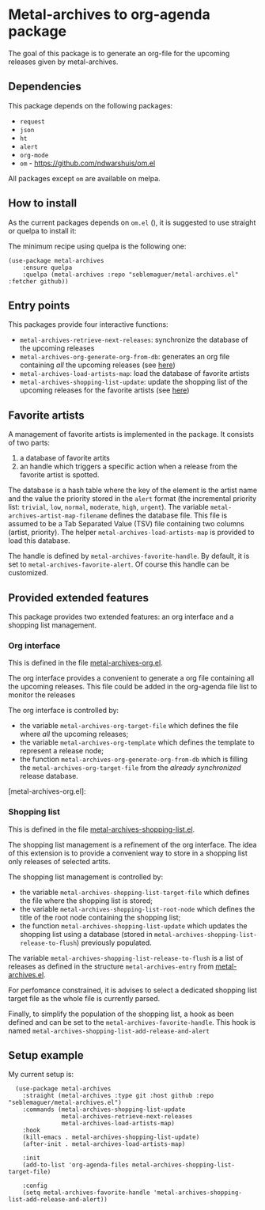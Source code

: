 # Metal-archives to org-agenda package

The goal of this package is to generate an org-file for the upcoming releases given by metal-archives.

## Dependencies

This package depends on the following packages:
  - `request`
  - `json`
  - `ht`
  - `alert`
  - `org-mode`
  - `om` - https://github.com/ndwarshuis/om.el

All packages except `om` are available on melpa.

## How to install

As the current packages depends on `om.el` (), it is suggested to use straight or quelpa to install it:

The minimum recipe using quelpa is the following one:

```elisp
(use-package metal-archives
    :ensure quelpa
    :quelpa (metal-archives :repo "seblemaguer/metal-archives.el" :fetcher github))
```

## Entry points

This packages provide four interactive functions:
  - `metal-archives-retrieve-next-releases`: synchronize the database of the upcoming releases
  - `metal-archives-org-generate-org-from-db`: generates an org file containing *all* the upcoming releases (see [here](#Org-interface))
  - `metal-archives-load-artists-map`: load the database of favorite artists
  - `metal-archives-shopping-list-update`: update the shopping list of the upcoming releases for the favorite artists (see [here](#Shopping-list))

## Favorite artists

A management of favorite artists is implemented in the package.
It consists of two parts:
  1. a database of favorite artits
  2. an handle which triggers a specific action when a release from the favorite artist is spotted.

The database is a hash table where the key of the element is the artist name and the value the priority stored in the `alert` format (the incremental priority list: `trivial`, `low`, `normal`, `moderate`, `high`, `urgent`).
The variable `metal-archives-artist-map-filename` defines the database file.
This file is assumed to be a Tab Separated Value (TSV) file containing two columns (artist, priority).
The helper  `metal-archives-load-artists-map` is provided to load this database.

The handle is defined by `metal-archives-favorite-handle`.
By default, it is set to `metal-archives-favorite-alert`.
Of course this handle can be customized.


## Provided extended features

This package provides two extended features: an org interface and a shopping list management.

### Org interface

This is defined in the file [metal-archives-org.el](metal-archives-org.el).

The org interface provides a convenient to generate a org file containing all the upcoming releases.
This file could be added in the org-agenda file list to monitor the releases

The org interface is controlled by:
  - the variable `metal-archives-org-target-file` which defines the file where *all* the upcoming releases;
  - the variable `metal-archives-org-template` which defines the template to represent a release node;
  - the function `metal-archives-org-generate-org-from-db` which is filling the `metal-archives-org-target-file` from the *already synchronized* release database.

[metal-archives-org.el]:

### Shopping list


This is defined in the file [metal-archives-shopping-list.el](metal-archives-shopping-list.el).

The shopping list management is a refinement of the org interface.
The idea of this extension is to provide a convenient way to store in a shopping list only releases of selected artits.

The shopping list management is controlled by:
  - the variable `metal-archives-shopping-list-target-file` which defines the file where the shopping list is stored;
  - the variable `metal-archives-shopping-list-root-node` which defines the title of the root node containing the shopping list;
  - the function `metal-archives-shopping-list-update` which updates the shopping list using a database (stored in `metal-archives-shopping-list-release-to-flush`) previously populated.

The variable `metal-archives-shopping-list-release-to-flush` is a list of releases as defined in the structure `metal-archives-entry` from [metal-archives.el](metal-archives.el).

For perfomance constrained, it is advises to select a dedicated shopping list target file as the whole file is currently parsed.

Finally, to simplify the population of the shopping list, a hook as been defined and can be set to the `metal-archives-favorite-handle`.
This hook is named `metal-archives-shopping-list-add-release-and-alert`


## Setup example

My current setup is:

```elisp
  (use-package metal-archives
    :straight (metal-archives :type git :host github :repo "seblemaguer/metal-archives.el")
    :commands (metal-archives-shopping-list-update
               metal-archives-retrieve-next-releases
               metal-archives-load-artists-map)
    :hook
    (kill-emacs . metal-archives-shopping-list-update)
    (after-init . metal-archives-load-artists-map)

    :init
    (add-to-list 'org-agenda-files metal-archives-shopping-list-target-file)

    :config
    (setq metal-archives-favorite-handle 'metal-archives-shopping-list-add-release-and-alert))
```
